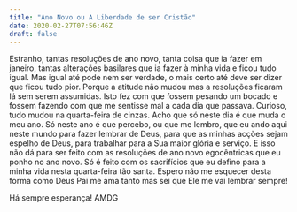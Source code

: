 ```yaml
---
title: "Ano Novo ou A Liberdade de ser Cristão"
date: 2020-02-27T07:56:46Z
draft: false
---
```


Estranho, tantas resoluções de ano novo, tanta coisa que ia fazer em janeiro, tantas alterações basilares que ia fazer à minha vida e ficou tudo igual. Mas igual até pode nem ser verdade, o mais certo até deve ser dizer que ficou tudo pior. Porque a atitude não mudou mas a resoluções ficaram lá sem serem assumidas. Isto fez com que fossem pesando um bocado e fossem fazendo com que me sentisse mal a cada dia que passava.
Curioso, tudo mudou na quarta-feira de cinzas. Acho que só neste dia é que muda o meu ano. Só neste ano é que percebo, ou que me lembro, que eu ando aqui neste mundo para fazer lembrar de Deus, para que as minhas acções sejam espelho de Deus, para trabalhar para a Sua maior glória e serviço. E isso não dá para ser feito com as resoluções de ano novo egocêntricas que eu ponho no ano novo. Só é feito com os sacrifícios que eu defino para a minha vida nesta quarta-feira tão santa.
Espero não me esquecer desta forma como Deus Pai me ama tanto mas sei que Ele me vai lembrar sempre!

Há sempre esperança!
AMDG